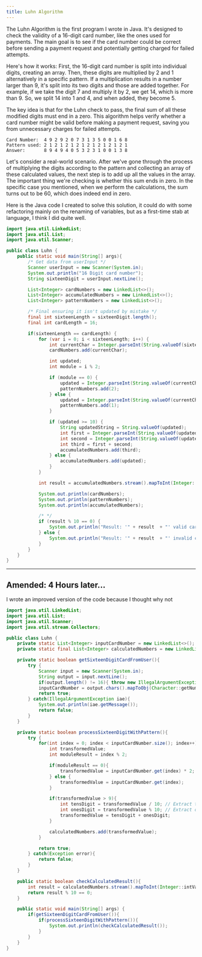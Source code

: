 ```yaml
---
title: Luhn Algorithm
---
```



The Luhn Algorithm is the first program I wrote in Java. It's designed to check the validity of a 16-digit card number, like the ones used for payments. The main goal is to see if the card number could be correct before sending a payment request and potentially getting charged for failed attempts.

Here's how it works: First, the 16-digit card number is split into individual digits, creating an array. Then, these digits are multiplied by 2 and 1 alternatively in a specific pattern. If a multiplication results in a number larger than 9, it's split into its two digits and those are added together. For example, if we take the digit 7 and multiply it by 2, we get 14, which is more than 9. So, we split 14 into 1 and 4, and when added, they become 5.

The key idea is that for the Luhn check to pass, the final sum of all these modified digits must end in a zero. This algorithm helps verify whether a card number might be valid before making a payment request, saving you from unnecessary charges for failed attempts.


```text
Card Number:  4 9 2 9 2 0 7 3 1 3 5 0 0 1 6 8 
Pattern used: 2 1 2 1 2 1 2 1 2 1 2 1 2 1 2 1
Answer:       8 9 4 9 4 0 5 3 2 3 1 0 0 1 3 8
```
Let's consider a real-world scenario. After we've gone through the process of multiplying the digits according to the pattern and collecting an array of these calculated values, the next step is to add up all the values in the array. The important thing we're checking is whether this sum ends in zero. In the specific case you mentioned, when we perform the calculations, the sum turns out to be 60, which does indeed end in zero.


Here is the Java code I created to solve this solution, it could do with some refactoring mainly on the renaming of variables, but as a first-time stab at language, I think I did quite well.

```java
import java.util.LinkedList;
import java.util.List;
import java.util.Scanner;

public class Luhn {
    public static void main(String[] args){
        /* Get data from userInput */
        Scanner userInput = new Scanner(System.in);
        System.out.println("16 Digit card number");
        String sixteenDigit = userInput.nextLine();

        List<Integer> cardNumbers = new LinkedList<>();
        List<Integer> accumulatedNumbers = new LinkedList<>();
        List<Integer> patternNumbers = new LinkedList<>();

        /* Final ensuring it isn't updated by mistake */
        final int sixteenLength = sixteenDigit.length();
        final int cardLength = 16;

        if(sixteenLength == cardLength) {
            for (var i = 0; i < sixteenLength; i++) {
                int currentChar = Integer.parseInt(String.valueOf(sixteenDigit.charAt(i)));
                cardNumbers.add(currentChar);

                int updated;
                int module = i % 2;

                if (module == 0) {
                    updated = Integer.parseInt(String.valueOf(currentChar)) * 2;
                    patternNumbers.add(2);
                } else {
                    updated = Integer.parseInt(String.valueOf(currentChar));
                    patternNumbers.add(1);
                }

                if (updated >= 10) {
                    String updatedString = String.valueOf(updated);
                    int first = Integer.parseInt(String.valueOf(updatedString.charAt(0)));
                    int second = Integer.parseInt(String.valueOf(updatedString.charAt(1)));
                    int third = first + second;
                    accumulatedNumbers.add(third);
                } else {
                    accumulatedNumbers.add(updated);
                }
            }

            int result = accumulatedNumbers.stream().mapToInt(Integer::intValue).sum();

            System.out.println(cardNumbers);
            System.out.println(patternNumbers);
            System.out.println(accumulatedNumbers);

            /* */
            if (result % 10 == 0) {
                System.out.println("Result: '" + result  + "' valid card number");
            } else {
                System.out.println("Result: '" + result  + "' invalid card number");
            }
        }
    }
}
```

--- 
Amended: 4 Hours later...
----

I wrote an improved version of the code because I thought why not

```java
import java.util.LinkedList;
import java.util.List;
import java.util.Scanner;
import java.util.stream.Collectors;

public class Luhn {
    private static List<Integer> inputCardNumber = new LinkedList<>();
    private static final List<Integer> calculatedNumbers = new LinkedList<>();

    private static boolean getSixteenDigitCardFromUser(){
        try {
            Scanner input = new Scanner(System.in);
            String output = input.nextLine();
            if(output.length() != 16){ throw new IllegalArgumentException("Requires 16-digits"); }
            inputCardNumber = output.chars().mapToObj(Character::getNumericValue).collect(Collectors.toList());
            return true;
        } catch(IllegalArgumentException iae){
            System.out.println(iae.getMessage());
            return false;
        }
    }

    private static boolean processSixteenDigitWithPattern(){
        try {
            for(int index = 0; index < inputCardNumber.size(); index++){
                int transformedValue;
                int moduleResult = index % 2;

                if(moduleResult == 0){
                    transformedValue = inputCardNumber.get(index) * 2;
                } else {
                    transformedValue = inputCardNumber.get(index);
                }

                if(transformedValue > 9){
                    int tensDigit = transformedValue / 10; // Extract tens digit
                    int onesDigit = transformedValue % 10; // Extract ones digit
                    transformedValue = tensDigit + onesDigit;
                }

                calculatedNumbers.add(transformedValue);
            }

            return true;
        } catch(Exception error){
            return false;
        }
    }

    public static boolean checkCalculatedResult(){
        int result = calculatedNumbers.stream().mapToInt(Integer::intValue).sum();
        return result % 10 == 0;
    }

    public static void main(String[] args) {
        if(getSixteenDigitCardFromUser()){
            if(processSixteenDigitWithPattern()){
                System.out.println(checkCalculatedResult());
            }
        }
    }
}
```

